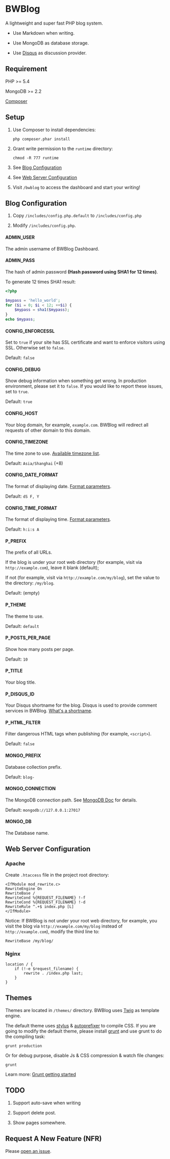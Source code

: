 
BWBlog
======

A lightweight and super fast PHP blog system.

- Use Markdown when writing.

- Use MongoDB as database storage.

- Use [Disqus](http://disqus.com/) as discussion provider.

## Requirement

PHP >= 5.4

MongoDB >= 2.2

[Composer](https://getcomposer.org/)

## Setup

1. Use Composer to install dependencies:

   ```
   php composer.phar install
   ```

2. Grant write permission to the `runtime` directory:

   ```
   chmod -R 777 runtime
   ```

3. See [Blog Configuration](#blog-configuration)

4. See [Web Server Configuration](#web-server-configuration)

5. Visit `/bwblog` to access the dashboard and start your writing!

## Blog Configuration

1. Copy `/includes/config.php.default` to `/includes/config.php`

2. Modify `/includes/config.php`.

#### ADMIN_USER

The admin username of BWBlog Dashboard.

#### ADMIN_PASS

The hash of admin password **(Hash password using SHA1 for 12 times)**.

To generate 12 times SHA1 result:

```php
<?php

$mypass = 'hello_world';
for ($i = 0; $i < 12; ++$i) {
    $mypass = sha1($mypass);
}
echo $mypass;
```

#### CONFIG_ENFORCESSL

Set to `true` if your site has SSL certificate and want to enforce visitors using SSL. Otherwise set to `false`.

Default: `false`

#### CONFIG_DEBUG

Show debug information when something get wrong. In production environment, please set it to `false`. If you would like to report these issues, set to `true`.

Default: `true`

#### CONFIG_HOST

Your blog domain, for example, `example.com`. BWBlog will redirect all requests of other domain to this domain.

#### CONFIG_TIMEZONE

The time zone to use. [Available timezone list](http://www.php.net/manual/en/timezones.php).

Default: `Asia/Shanghai` (+8)

#### CONFIG_DATE_FORMAT

The format of displaying date. [Format parameters](http://www.php.net/manual/en/function.date.php).

Default: `dS F, Y`

#### CONFIG_TIME_FORMAT

The format of displaying time. [Format parameters](http://www.php.net/manual/en/function.date.php).

Default: `h:i:s A`

#### P_PREFIX

The prefix of all URLs.

If the blog is under your root web directory (for example, visit via `http://example.com`), leave it blank (default);

If not (for example, visit via `http://example.com/my/blog`), set the value to the directory: `/my/blog`.

Default: (empty)

#### P_THEME

The theme to use.

Default: `default`

#### P_POSTS_PER_PAGE

Show how many posts per page.

Default: `10`

#### P_TITLE

Your blog title.

#### P_DISQUS_ID

Your Disqus shortname for the blog. Disqus is used to provide comment services in BWBlog. [What's a shortname](http://help.disqus.com/customer/portal/articles/466208-what-s-a-shortname-).

#### P_HTML_FILTER

Filter dangerous HTML tags when publishing (for example, `<script>`).

Default: `false`

#### MONGO_PREFIX

Database collection prefix.

Default: `blog-`

#### MONGO_CONNECTION

The MongoDB connection path. See [MongoDB Doc](https://docs.mongodb.com/manual/reference/connection-string/) for details.

Default: `mongodb://127.0.0.1:27017`

#### MONGO_DB

The Database name.

## Web Server Configuration

### Apache

Create `.htaccess` file in the project root directory:

```
<IfModule mod_rewrite.c>
RewriteEngine On
RewriteBase /
RewriteCond %{REQUEST_FILENAME} !-f
RewriteCond %{REQUEST_FILENAME} !-d
RewriteRule ^.+$ index.php [L]
</IfModule>
```

Notice: If BWBlog is not under your root web directory, for example, you visit the blog via `http://example.com/my/blog` instead of `http://example.com`), modify the third line to:

```
RewriteBase /my/blog/
```

### Nginx

```
location / {
    if (!-e $request_filename) {
        rewrite . /index.php last;
    }
}
```

## Themes

Themes are located in `/themes/` directory. BWBlog uses [Twig](http://twig.sensiolabs.org/) as template engine.

The default theme uses [stylus](http://learnboost.github.io/stylus/) & [autoprefixer](https://github.com/ai/autoprefixer) to compile CSS. If you are going to modify the default theme, please install [grunt](http://gruntjs.com) and use grunt to do the compiling task:

```
grunt production
```

Or for debug purpose, disable Js & CSS compression & watch file changes:

```
grunt
```

Learn more: [Grunt getting started](http://gruntjs.com/getting-started)

## TODO

1. Support auto-save when writing

2. Support delete post.

3. Show pages somewhere.

## Request A New Feature (NFR)

Please [open an issue](https://github.com/breeswish/BWBlog/issues).
